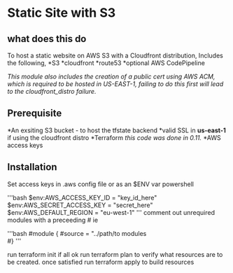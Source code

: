 # Static Site with S3

## what does this do

To host a static website on AWS S3 with a Cloudfront distribution, Includes the following,
 *S3
 *cloudfront
 *route53
 *optional AWS CodePipeline

*This module also includes the creation of a public cert using AWS ACM, which is required to be hosted in US-EAST-1, failing to do this first will lead to the cloudfront_distro failure.*

## Prerequisite

 *An exsiting S3 bucket  - to host the tfstate backend
 *valid SSL in **us-east-1** if using the cloudfront distro
 *Terraform *this code was done in 0.11.*
 *AWS access keys

## Installation

 Set access keys in .aws config file or as an $ENV var powershell

'''bash
$env:AWS_ACCESS_KEY_ID = "key_id_here"
$env:AWS_SECRET_ACCESS_KEY = "secret_here"
$env:AWS_DEFAULT_REGION = "eu-west-1"
'''
comment out unrequired modules with a preceeding #
ie

'''bash
 #module {
 #source = "../path/to modules  
 #}
'''

run terraform init if all ok run terraform plan to verify what resources are to be created.
once satisfied run terraform apply to build resources
